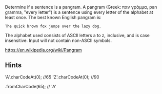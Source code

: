 Determine if a sentence is a pangram. A pangram (Greek: παν γράμμα, pan gramma, "every letter") is a sentence using every letter of the alphabet at least once. The best known English pangram is:

    The quick brown fox jumps over the lazy dog.

The alphabet used consists of ASCII letters a to z, inclusive, and is case insensitive. Input will not contain non-ASCII symbols.

https://en.wikipedia.org/wiki/Pangram

## Hints

'A'.charCodeAt(0); //65
'Z'.charCodeAt(0); //90

.fromCharCode(65); // 'A'

